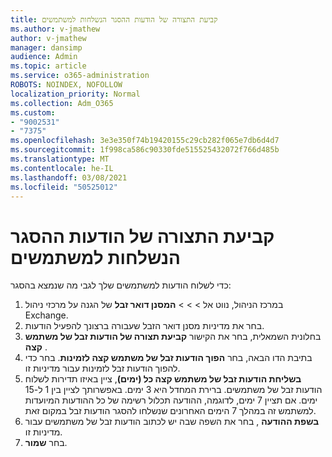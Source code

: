 ```yaml
---
title: קביעת התצורה של הודעות ההסגר הנשלחות למשתמשים
ms.author: v-jmathew
author: v-jmathew
manager: dansimp
audience: Admin
ms.topic: article
ms.service: o365-administration
ROBOTS: NOINDEX, NOFOLLOW
localization_priority: Normal
ms.collection: Adm_O365
ms.custom:
- "9002531"
- "7375"
ms.openlocfilehash: 3e3e350f74b19420155c29cb282f065e7db6d4d7
ms.sourcegitcommit: 1f998ca586c90330fde515525432072f766d485b
ms.translationtype: MT
ms.contentlocale: he-IL
ms.lasthandoff: 03/08/2021
ms.locfileid: "50525012"
---
```

# <a name="configure-quarantine-notifications-sent-to-users"></a>קביעת התצורה של הודעות ההסגר הנשלחות למשתמשים

כדי לשלוח הודעות למשתמשים שלך לגבי מה שנמצא בהסגר:

1. במרכז הניהול, נווט אל   >    >    >  **המסנן דואר זבל** של הגנה על מרכזי ניהול Exchange.
2. בחר את מדיניות מסנן דואר הזבל שעבורה ברצונך להפעיל הודעות.
3. בחלונית השמאלית, בחר את הקישור **קביעת תצורה של הודעות זבל של משתמש קצה** .
4. בתיבת הדו הבאה, בחר **הפוך הודעות זבל של משתמש קצה לזמינות**. בחר כדי להפוך הודעות זבל לזמינות עבור מדיניות זו.
5. **בשליחת הודעות זבל של משתמש קצה כל (ימים)**, ציין באיזו תדירות לשלוח הודעות זבל של משתמשים. ברירת המחדל היא 3 ימים. באפשרותך לציין בין 1 ל-15 ימים. אם תציין 7 ימים, לדוגמה, ההודעה תכלול רשימה של כל ההודעות המיועדות למשתמש זה במהלך 7 הימים האחרונים שנשלחו להסגר הודעות זבל במקום זאת.
6. **בשפת ההודעה** , בחר את השפה שבה יש לכתוב הודעות זבל של משתמשים עבור מדיניות זו.
7. בחר **שמור**.

